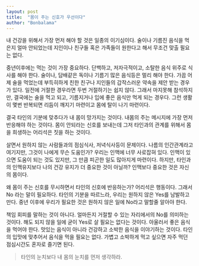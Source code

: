 ```yaml
---
layout: post
title:  "몸이 주는 신호가 우선이다"
author: "Bonbalama"
---
```


내 건강을 위해서 가장 먼저 해야 할 것은 일종의 이기심이다. 술이나 기름진 음식을 먹은지 얼마 안되었는데 지인이나 친구들 혹은 가족들이 원한다고 해서 무조건 맞출 필요는 없다.

중년이후에는 먹는 것이 가장 중요하다. 단백하고, 저자극적이고, 소탈한 음식 위주로 식사를 해야 한다. 술이나, 담배같은 독이나 기름기 많은 음식등은 멀리 해야 한다. 가끔 어제 술을 먹었는데 부득히하게 친한 친구나 지인들의 갑작스러운 약속을 제안 받는 경우가 있다. 일전에 거절한 경우라면 두번 거절하기는 쉽지 않다. 그래서 마지못해 참석하지만, 결국에는 술을 먹고 되고, 기름지거나 입에 좋은 음식만 먹게 되는 경우다. 그런 생활이 몇번 반복되면 리듬이 깨지기 마련이고 몸에 탈이 나기 마련이다.

결국 타인의 기분에 맞추다가 내 몸이 망가지는 것이다. 내몸의 주는 메시지에 가장 먼저 반응해야 하는 것이다. 몸이 안되라는 신호를 보내는데 그저 타인과의 관계를 위해서 몸을 희생하는 어리석은 짓을 하는 것이다.

살면서 원하지 않는 사람들과의 점심식사, 저녁식사등이 문제이다. 나름의 인간관계라고 여기지만, 그것이 나에게 무슨 도움인가? 우리는 인맥에 너무 사로잡혀 있다. 인맥이 있으면 도움이 되는 것도 있지만, 그 만큼 피곤한 일도 많아지게 마련이다. 하지만, 타인과의 인맥유지보다 나의 건강 유지가 더 중요한 것이 아닐까? 인맥보다 중요한 것은 자신의 몸이다. 

왜 몸이 주는 신호를 무시하면서 타인의 신호에 반응하는가? 어리석은 행동이다. 그래서 No 라는 말이 필요하다. 타인의 기분을 따르느라, 우리는 원하지 않은 Yes를 남발하고 만다.  중년 이후에 우리가 필요한 것은 원하지 않은 일에 No라고 말할줄 알아야 한다. 

책임 회피를 말하는 것이 아니다. 얼마든지 거절할 수 있는 자리에서의 No를 의미하는 것이다. 해도 되지 않을 일에 굳이 Yes로 살 필요는 없다는 것이다. 아울러서 좋은 음식을 먹어야 한다. 맛있는 음식이 아니라 건강하고 소박한 음식을 이야기하는 것이다. 타인의 입맛에 맞추어서 음식을 먹을 필요는 없다. 가볍고 소박하게 먹고 싶으면 자주 먹던 점심시간도 혼자로 즐기면 된다. 

> 타인의 눈치보다 내 몸의 눈치를 먼저 생각하라.



